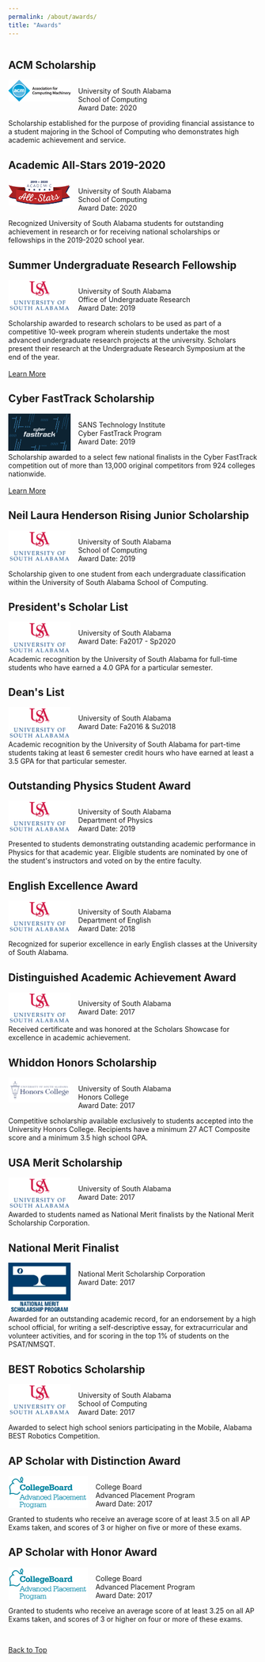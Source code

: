 ```yaml
---
permalink: /about/awards/
title: "Awards"
---
```


<div style="float:left; display:inline-block">
    <h2 id="acm-scholarship">ACM Scholarship</h2>
    <div style="float:left; display:inline-block">
        <span style="float:left; width: 25%">
            <img src="/assets/images/acm-logo.gif"/>
        </span>
        <span style="float:left; width: 3%"></span>
        <span style="float:right; width: 72%">
            <p style="float:left; display:block">
                University of South Alabama<br>
                School of Computing<br>
                Award Date: 2020
            </p>
        </span>
    </div>
    Scholarship established for the purpose of providing financial assistance to a student majoring in the School of Computing who demonstrates high academic achievement and service.
</div>

<div style="float:left; display:inline-block">
    <h2 id="academic-all-stars">Academic All-Stars 2019-2020</h2>
    <div style="float:left; display:inline-block">
        <span style="float:left; width: 25%">
            <img src="/assets/images/academic-all-stars.png"/>
        </span>
        <span style="float:left; width: 3%"></span>
        <span style="float:right; width: 72%">
            <p style="float:left; display:block">
                University of South Alabama<br>
                School of Computing<br>
                Award Date: 2020
            </p>
        </span>
    </div>
    Recognized University of South Alabama students for outstanding achievement in research or for receiving national scholarships or fellowships in the 2019-2020 school year.
</div>

<div style="float:left; display:inline-block">
    <h2 id="surf">Summer Undergraduate Research Fellowship</h2>
    <div style="float:left; display:inline-block">
        <span style="float:left; width: 25%">
            <img src="/assets/images/usa-logo-large.png"/>
        </span>
        <span style="float:left; width: 3%"></span>
        <span style="float:right; width: 72%">
            <p style="float:left; display:block">
                University of South Alabama<br>
                Office of Undergraduate Research<br>
                Award Date: 2019
            </p>
        </span>
    </div>
    Scholarship awarded to research scholars to be used as part of a competitive 10-week program wherein students undertake the most advanced undergraduate research projects at the university. Scholars present their research at the Undergraduate Research Symposium at the end of the year.
    <br><br>
    <a href="/portfolio/surf-poster/" class="btn btn--primary btn--small">Learn More</a>
</div>

<div style="float:left; display:inline-block">
    <h2 id="cyber-fasttrack">Cyber FastTrack Scholarship</h2>
    <div style="float:left; display:inline-block">
        <span style="float:left; width: 25%">
            <img src="/assets/images/cyber-fasttrack-image.png"/>
        </span>
        <span style="float:left; width: 3%"></span>
        <span style="float:right; width: 72%">
            <p style="float:left; display:block">
                SANS Technology Institute<br>
                Cyber FastTrack Program<br>
                Award Date: 2019<br>
            </p>
        </span>
    </div>
    Scholarship awarded to a select few national finalists in the Cyber FastTrack competition out of more than 13,000 original competitors from 924 colleges nationwide.
    <br><br>
    <a href="https://medium.com/cyber-fasttrack/scholarships-awarded-to-100-cyber-fasttrack-finalists-287b209630" class="btn btn--primary btn--small">Learn More</a>
</div>

<div style="float:left; display:inline-block">
    <h2 id="rising-junior-scholarship">Neil Laura Henderson Rising Junior Scholarship</h2>
    <div style="float:left; display:inline-block">
        <span style="float:left; width: 25%">
            <img src="/assets/images/usa-logo-large.png"/>
        </span>
        <span style="float:left; width: 3%"></span>
        <span style="float:right; width: 72%">
            <p style="float:left; display:block">
                University of South Alabama<br>
                School of Computing<br>
                Award Date: 2019
            </p>
        </span>
    </div>
    Scholarship given to one student from each undergraduate classification within the University of South Alabama School of Computing.
</div>

<div style="float:left; display:inline-block">
    <h2 id="presidents-list">President's Scholar List</h2>
    <div style="float:left; display:inline-block">
        <span style="float:left; width: 25%">
            <img src="/assets/images/usa-logo-large.png"/>
        </span>
        <span style="float:left; width: 3%"></span>
        <span style="float:right; width: 72%">
            <p style="float:left; display:block">
                University of South Alabama<br>
                Award Date: Fa2017 - Sp2020
            </p>
        </span>
    </div>
    Academic recognition by the University of South Alabama for full-time students who have earned a 4.0 GPA for a particular semester.
</div>

<div style="float:left; display:inline-block">
    <h2 id="deans-list">Dean's List</h2>
    <div style="float:left; display:inline-block">
        <span style="float:left; width: 25%">
            <img src="/assets/images/usa-logo-large.png"/>
        </span>
        <span style="float:left; width: 3%"></span>
        <span style="float:right; width: 72%">
            <p style="float:left; display:block">
                University of South Alabama<br>
                Award Date: Fa2016 & Su2018
            </p>
        </span>
    </div>
    Academic recognition by the University of South Alabama for part-time students taking at least 6 semester credit hours who have earned at least a 3.5 GPA for that particular semester.
</div>

<div style="float:left; display:inline-block">
    <h2 id="physics-award">Outstanding Physics Student Award</h2>
    <div style="float:left; display:inline-block">
        <span style="float:left; width: 25%">
            <img src="/assets/images/usa-logo-large.png"/>
        </span>
        <span style="float:left; width: 3%"></span>
        <span style="float:right; width: 72%">
            <p style="float:left; display:block">
                University of South Alabama<br>
                Department of Physics<br>
                Award Date: 2019
            </p>
        </span>
    </div>
    Presented to students demonstrating outstanding academic performance in Physics for that academic year. Eligible students are nominated by one of the student's instructors and voted on by the entire faculty.
</div>

<div style="float:left; display:inline-block">
    <h2 id="english-award">English Excellence Award</h2>
    <div style="float:left; display:inline-block">
        <span style="float:left; width: 25%">
            <img src="/assets/images/usa-logo-large.png"/>
        </span>
        <span style="float:left; width: 3%"></span>
        <span style="float:right; width: 72%">
            <p style="float:left; display:block">
                University of South Alabama<br>
                Department of English<br>
                Award Date: 2018
            </p>
        </span>
    </div>
    Recognized for superior excellence in early English classes at the University of South Alabama.
</div>

<div style="float:left; display:inline-block">
    <h2 id="academic-achievement-award">Distinguished Academic Achievement Award</h2>
    <div style="float:left; display:inline-block">
        <span style="float:left; width: 25%">
            <img src="/assets/images/usa-logo-large.png"/>
        </span>
        <span style="float:left; width: 3%"></span>
        <span style="float:right; width: 72%">
            <p style="float:left; display:block">
                University of South Alabama<br>
                Award Date: 2017<br>
            </p>
        </span>
    </div>
    Received certificate and was honored at the Scholars Showcase for excellence in academic achievement.
</div>

<div style="float:left; display:inline-block">
    <h2 id="whiddons-scholarship">Whiddon Honors Scholarship</h2>
    <div style="float:left; display:inline-block">
        <span style="float:left; width: 25%">
            <img src="/assets/images/usa-honors-logo-large.png"/>
        </span>
        <span style="float:left; width: 3%"></span>
        <span style="float:right; width: 72%">
            <p style="float:left; display:block">
                University of South Alabama<br>
                Honors College<br>
                Award Date: 2017
            </p>
        </span>
    </div>
    Competitive scholarship available exclusively to students accepted into the University Honors College. Recipients have a minimum 27 ACT Composite score and a minimum 3.5 high school GPA.
</div>

<div style="float:left; display:inline-block">
    <h2 id="merit-scholarship">USA Merit Scholarship</h2>
    <div style="float:left; display:inline-block">
        <span style="float:left; width: 25%">
            <img src="/assets/images/usa-logo-large.png"/>
        </span>
        <span style="float:left; width: 3%"></span>
        <span style="float:right; width: 72%">
            <p style="float:left; display:block">
                University of South Alabama<br>
                Award Date: 2017<br>
            </p>
        </span>
    </div>
    Awarded to students named as National Merit finalists by the National Merit Scholarship Corporation.
</div>

<div style="float:left; display:inline-block">
    <h2 id="merit-finalist">National Merit Finalist</h2>
    <div style="float:left; display:inline-block">
        <span style="float:left; width: 25%">
            <img src="/assets/images/national-merit-logo-large.jpg"/>
        </span>
        <span style="float:left; width: 3%"></span>
        <span style="float:right; width: 72%">
            <p style="float:left; display:block">
                National Merit Scholarship Corporation<br>
                Award Date: 2017<br><br>
            </p>
        </span>
    </div>
    Awarded for an outstanding academic record, for an endorsement by a high school official, for writing a self-descriptive essay, for extracurricular and volunteer activities, and for scoring in the top 1% of students on the PSAT/NMSQT.
</div>

<div style="float:left; display:inline-block">
    <h2 id="robotics-scholarship">BEST Robotics Scholarship</h2>
    <div style="float:left; display:inline-block">
        <span style="float:left; width: 25%">
            <img src="/assets/images/usa-logo-large.png"/>
        </span>
        <span style="float:left; width: 3%"></span>
        <span style="float:right; width: 72%">
            <p style="float:left; display:block">
                University of South Alabama<br>
                School of Computing<br>
                Award Date: 2017
            </p>
        </span>
    </div>
    Awarded to select high school seniors participating in the Mobile, Alabama BEST Robotics Competition.
</div>

<div style="float:left; display:inline-block">
    <h2 id="ap-scholar-with-distinction">AP Scholar with Distinction Award</h2>
    <div style="float:left; display:inline-block">
        <span style="float:left; width: 32%">
            <img src="/assets/images/college-board-logo-large.png"/>
        </span>
        <span style="float:left; width: 3%"></span>
        <span style="float:right; width: 65%">
            <p style="float:left; display:block">
                College Board<br>
                Advanced Placement Program<br>
                Award Date: 2017
            </p>
        </span>
    </div>
    <br><br><br><br>
    Granted to students who receive an average score of at least 3.5 on all AP Exams taken, and scores of 3 or higher on five or more of these exams.
</div>

<div style="float:left; display:inline-block">
    <h2 id="ap-scholar-with-honor">AP Scholar with Honor Award</h2>
    <div style="float:left; display:inline-block">
        <span style="float:left; width: 32%">
            <img src="/assets/images/college-board-logo-large.png"/>
        </span>
        <span style="float:left; width: 3%"></span>
        <span style="float:right; width: 65%">
            <p style="float:left; display:block">
                College Board<br>
                Advanced Placement Program<br>
                Award Date: 2017
            </p>
        </span>
    </div>
    <br><br><br><br>
    Granted to students who receive an average score of at least 3.25 on all AP Exams taken, and scores of 3 or higher on four or more of these exams.
    <p>&nbsp;</p>
    <div style="display:block">
      <a href="#top" class="btn btn--primary btn--small">Back to Top</a>
    </div>
</div>